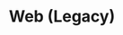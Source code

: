 ---
layout: redirect.njk
tags: page
key: legacy_de
title: Web (Legacy)
redirect: /de/design-system/legacy/overview/
parent: design-system_de
order: 70
---
